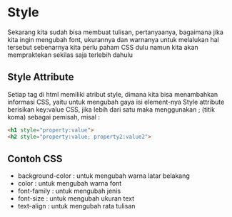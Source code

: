 # Style
Sekarang kita sudah bisa membuat tulisan, pertanyaanya, bagaimana jika kita ingin mengubah font, ukurannya dan warnanya
untuk melalukan hal tersebut sebenarnya kita perlu paham CSS dulu
namun kita akan mempraktekan sekilas saja terlebih dahulu

## Style Attribute
Setiap tag di html memiliki atribut style, dimana kita bisa menambahkan informasi CSS, yaitu untuk mengubah gaya isi element-nya
Style attribute berisikan key:value CSS, jika lebih dari satu maka menggunakan ; (titik koma) sebagai pemisah, misal : 

```html
<h1 style="property:value">
<h2 style="property:value; property2:value2">

```

## Contoh CSS
 - background-color : untuk mengubah warna latar belakang
- color : untuk mengubah warna font
- font-family : untuk mengubah jenis 
- font-size : untuk mengubah ukuran text
- text-align : untuk mengubah rata tulisan